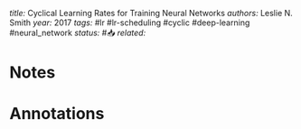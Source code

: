 *title:* Cyclical Learning Rates for Training Neural Networks
*authors:* Leslie N. Smith
*year:* 2017
*tags:* #lr #lr-scheduling #cyclic #deep-learning #neural_network 
*status:* #📥
*related:*

# Notes 

# Annotations
